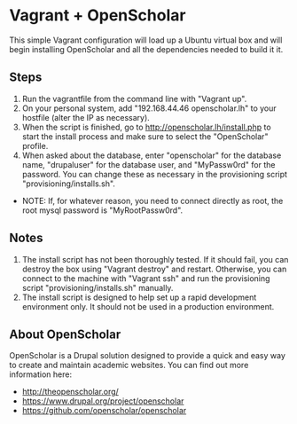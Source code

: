 # Vagrant + OpenScholar

This simple Vagrant configuration will load up a Ubuntu virtual box and will begin installing OpenScholar and all the dependencies needed to build it it.

## Steps

1. Run the vagrantfile from the command line with "Vagrant up".
2. On your personal system, add "192.168.44.46	openscholar.lh"  to your hostfile (alter the IP as necessary).
3. When the script is finished, go to http://openscholar.lh/install.php to start the install process and make sure to select the "OpenScholar" profile.
4. When asked about the database, enter "openscholar" for the database name, "drupaluser" for the database user, and "MyPassw0rd" for the password. You can change these as necessary in the provisioning script "provisioning/installs.sh".
* NOTE: If, for whatever reason, you need to connect directly as root, the root mysql password is "MyRootPassw0rd".

## Notes

1. The install script has not been thoroughly tested. If it should fail, you can destroy the box using "Vagrant destroy" and restart. Otherwise, you can connect to the machine with "Vagrant ssh" and run the provisioning script "provisioning/installs.sh" manually.
2. The install script is designed to help set up a rapid development environment only. It should not be used in a production environment.

## About OpenScholar

OpenScholar is a Drupal solution designed to provide a quick and easy way to create and maintain academic websites. You can find out more information here:

* http://theopenscholar.org/
* https://www.drupal.org/project/openscholar
* https://github.com/openscholar/openscholar
